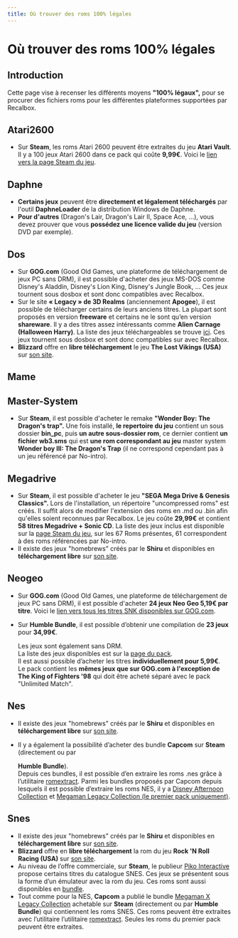 ```yaml
---
title: Où trouver des roms 100% légales
---
```


# Où trouver des roms 100% légales

## Introduction <a id="introduction"></a>

Cette page vise à recenser les différents moyens **"100% légaux",** pour se procurer des fichiers roms pour les différentes plateformes supportées par Recalbox.

## Atari2600 <a id="atari2600"></a>

* Sur **Steam**, les roms Atari 2600 peuvent être extraites du jeu **Atari Vault**. Il y a 100 jeux Atari 2600 dans ce pack qui coûte **9,99€**. Voici le [lien vers la page Steam du jeu](https://store.steampowered.com/app/400020/Atari_Vault/).

## Daphne

* **Certains jeux** peuvent être **directement et légalement téléchargés** par l'outil **DaphneLoader** de la distribution Windows de Daphne. 
* **Pour d'autres** \(Dragon's Lair, Dragon's Lair II, Space Ace, ...\), vous devez prouver que vous **possédez une licence valide du jeu** \(version DVD par exemple\).

## Dos <a id="dos"></a>

* Sur **GOG.com** \(Good Old Games, une plateforme de téléchargement de jeux PC sans DRM\), il est possible d'acheter des jeux MS-DOS comme Disney's Aladdin, Disney's Lion King, Disney's Jungle Book, ...  Ces jeux tournent sous dosbox et sont donc compatibles avec Recalbox. 
* Sur le site **« Legacy » de 3D Realms** \(anciennement **Apogee**\), il est possible de télécharger certains de leurs anciens titres. La plupart sont proposés en version **freeware** et certains ne le sont qu’en version **shareware**. Il y a des titres assez intéressants comme **Alien Carnage \(Halloween Harry\)**. La liste des jeux téléchargeables se trouve [ici](http://legacy.3drealms.com/downloads.html). Ces jeux tournent sous dosbox et sont donc compatibles sur avec Recalbox. 
* **Blizzard** offre en **libre téléchargement** le jeu **The Lost Vikings \(USA\)** sur [son site](https://us.battle.net/account/download/?show=classic).​

## Mame <a id="mame"></a>



## Master-System <a id="master-system"></a>

* Sur **Steam**, il est possible d'acheter le remake **"Wonder Boy: The Dragon's trap".** Une fois installé, **le repertoire du jeu** contient un sous dossier **bin\_pc**, puis **un autre sous-dossier rom**, ce dernier contient **un fichier wb3.sms** qui est **une rom correspondant au jeu** master system **Wonder boy III: The Dragon's Trap** \(il ne correspond cependant pas à un jeu référencé par No-intro\).

## Megadrive <a id="megadrive"></a>

* Sur **Steam**, il est possible d'acheter le jeu **"SEGA Mega Drive & Genesis Classics".** Lors de l'installation, un répertoire "uncompressed roms" est créés. Il suffit alors de modifier l'extension des roms en .md ou .bin afin qu'elles soient reconnues par Recalbox. Le jeu coûte **29,99€** et contient **58 titres Megadrive + Sonic CD**. La liste des jeux inclus est disponible sur la [page Steam du jeu](https://store.steampowered.com/sub/102625/?l=french), sur les 67 Roms présentes, 61 correspondent à des roms référencées par No-intro.
* Il existe des jeux "homebrews" créés par le **Shiru** et disponibles en **téléchargement libre** sur [son site](https://shiru.untergrund.net/software.shtml#genesis).

## Neogeo <a id="neogeo"></a>

* Sur **GOG.com** \(Good Old Games, une plateforme de téléchargement de jeux PC sans DRM\), il est possible d'acheter **24 jeux Neo Geo 5,19€ par titre**. Voici le [lien vers tous les titres SNK disponibles sur GOG.com](https://www.gog.com/games?sort=popularity&search=snk&page=1). 
* Sur **Humble Bundle**, il est possible d’obtenir une compilation de **23 jeux** pour **34,99€**.

  Les jeux sont également sans DRM.   
  La liste des jeux disponibles est sur la [page du pack](https://www.humblebundle.com/store/neogeo-classic-complete-collection).  
  Il est aussi possible d’acheter les titres **individuellement pour 5,99€**.  
  Le pack contient les **mêmes jeux que sur GOG.com à l'exception de The King of Fighters '98** qui doit être acheté séparé avec le pack "Unlimited Match".

## Nes <a id="nes"></a>

* Il existe des jeux "homebrews" créés par le **Shiru** et disponibles en **téléchargement libre** sur [son site](https://shiru.untergrund.net/software.shtml#snes).
* Il y a également la possibilité d’acheter des bundle **Capcom** sur **Steam** \(directement ou par

  **Humble Bundle**\).  
  Depuis ces bundles, il est possible d’en extraire les roms .nes grâce à l’utilitaire [romextract](https://gitlab.com/vaiski/romextract/tree/master). Parmi les bundles proposés par Capcom depuis lesquels il est possible d’extraire les roms NES, il y a [Disney Afternoon Collection](https://www.humblebundle.com/store/the-disney-afternoon-collection) et [Megaman Legacy Collection \(le premier pack uniquement\)](https://www.humblebundle.com/store/mega-man-legacy-collection).

## Snes <a id="snes"></a>

* Il existe des jeux "homebrews" créés par le **Shiru** et disponibles en **téléchargement libre** sur [son site](https://shiru.untergrund.net/software.shtml#nes).
* **Blizzard** offre en **libre téléchargement** la rom du jeu **Rock 'N Roll Racing \(USA\)** sur [son site](https://us.battle.net/account/download/?show=classic).
* Au niveau de l’offre commerciale, sur **Steam**, le publieur [Piko Interactive](https://store.steampowered.com/publisher/Piko) propose certains titres du catalogue SNES. Ces jeux se présentent sous la forme d’un émulateur avec la rom du jeu. Ces roms sont aussi disponibles en [bundle](https://store.steampowered.com/bundle/5256/RETRO_Action_SNES_Volume_1/).
* Tout comme pour la NES, **Capcom** a publié le bundle [Megaman X Legacy Collection](https://www.humblebundle.com/store/mega-man-x-legacy-collection) achetable sur **Steam** \(directement ou par **Humble Bundle**\) qui contiennent les roms SNES. Ces roms peuvent être extraites avec l’utilitaire l’utilitaire [romextract](https://gitlab.com/vaiski/romextract/tree/master). Seules les roms du premier pack peuvent être extraites.

